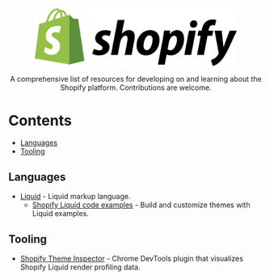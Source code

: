 <div align="center">
    <img width="400" src="media/shopify_logo_whitebg.svg" alt="Shopify">
    <p>A comprehensive list of resources for developing on and learning about the Shopify platform. Contributions are welcome.</p>
</div>

# Contents

- [Languages](#languages)
- [Tooling](#tooling)

## Languages
- [Liquid](https://github.com/Shopify/liquid) - Liquid markup language.
    - [Shopify Liquid code examples](https://shopify.github.io/liquid-code-examples/) - Build and customize themes with Liquid examples.
    
## Tooling
- [Shopify Theme Inspector](https://github.com/Shopify/shopify-theme-inspector) - Chrome DevTools plugin that visualizes Shopify Liquid render profiling data.

